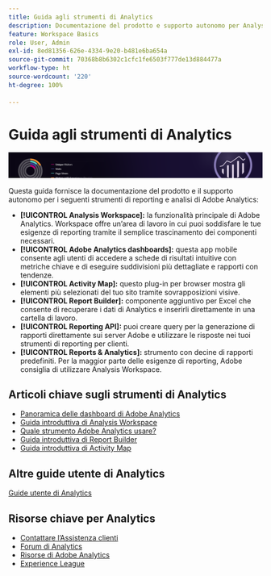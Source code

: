 ```yaml
---
title: Guida agli strumenti di Analytics
description: Documentazione del prodotto e supporto autonomo per Analysis Workspace, Adobe Analytics Dashboards, Activity Map, Report Builder, API di reporting e Reports & Analytics.
feature: Workspace Basics
role: User, Admin
exl-id: 8ed81356-626e-4334-9e20-b481e6ba654a
source-git-commit: 70368b8b6302c1cfc1fe6503f777de13d884477a
workflow-type: ht
source-wordcount: '220'
ht-degree: 100%

---
```


# Guida agli strumenti di Analytics

![Banner](../../assets/doc_banner_analyze.png)

Questa guida fornisce la documentazione del prodotto e il supporto autonomo per i seguenti strumenti di reporting e analisi di Adobe Analytics:

* **[!UICONTROL Analysis Workspace]:** la funzionalità principale di Adobe Analytics. Workspace offre un’area di lavoro in cui puoi soddisfare le tue esigenze di reporting tramite il semplice trascinamento dei componenti necessari.
* **[!UICONTROL Adobe Analytics dashboards]:** questa app mobile consente agli utenti di accedere a schede di risultati intuitive con metriche chiave e di eseguire suddivisioni più dettagliate e rapporti con tendenze.
* **[!UICONTROL Activity Map]:** questo plug-in per browser mostra gli elementi più selezionati del tuo sito tramite sovrapposizioni visive.
* **[!UICONTROL Report Builder]:** componente aggiuntivo per Excel che consente di recuperare i dati di Analytics e inserirli direttamente in una cartella di lavoro.
* **[!UICONTROL Reporting API]:** puoi creare query per la generazione di rapporti direttamente sui server Adobe e utilizzare le risposte nei tuoi strumenti di reporting per clienti.
* **[!UICONTROL Reports & Analytics]:** strumento con decine di rapporti predefiniti. Per la maggior parte delle esigenze di reporting, Adobe consiglia di utilizzare Analysis Workspace.

## Articoli chiave sugli strumenti di Analytics

* [Panoramica delle dashboard di Adobe Analytics](/help/analyze/mobile-app/home.md)
* [Guida introduttiva di Analysis Workspace](analysis-workspace/home.md)
* [Quale strumento Adobe Analytics usare?](/help/admin/c-analytics-product-comparison/which-analytics-tool.md)
* [Guida introduttiva di Report Builder](report-builder/home.md)
* [Guida introduttiva di Activity Map](activity-map/activity-map.md)

## Altre guide utente di Analytics

[Guide utente di Analytics](https://experienceleague.adobe.com/docs/analytics.html?lang=it)

## Risorse chiave per Analytics

* [Contattare l’Assistenza clienti](https://helpx.adobe.com/it/contact/enterprise-support.ec.html)
* [Forum di Analytics](https://forums.adobe.com/community/experience-cloud/analytics-cloud/analytics)
* [Risorse di Adobe Analytics](https://forums.adobe.com/message/10660755)
* [Experience League](https://experienceleague.adobe.com/?lang=it#home)
